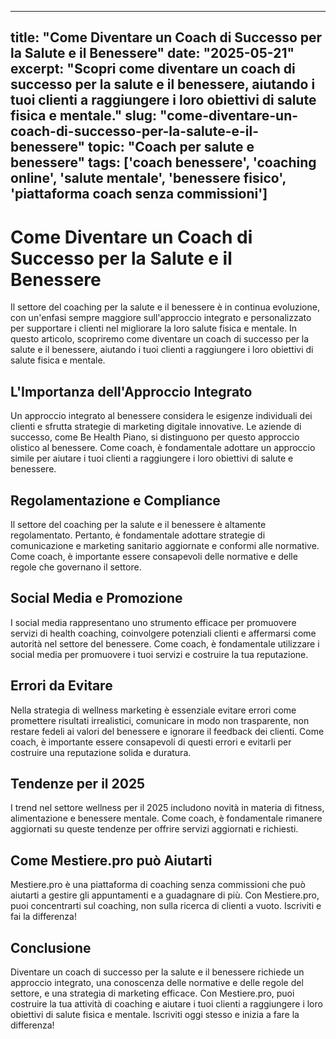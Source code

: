 
---
title: "Come Diventare un Coach di Successo per la Salute e il Benessere"
date: "2025-05-21"
excerpt: "Scopri come diventare un coach di successo per la salute e il benessere, aiutando i tuoi clienti a raggiungere i loro obiettivi di salute fisica e mentale."
slug: "come-diventare-un-coach-di-successo-per-la-salute-e-il-benessere"
topic: "Coach per salute e benessere"
tags: ['coach benessere', 'coaching online', 'salute mentale', 'benessere fisico', 'piattaforma coach senza commissioni']
---

# Come Diventare un Coach di Successo per la Salute e il Benessere

Il settore del coaching per la salute e il benessere è in continua evoluzione, con un'enfasi sempre maggiore sull'approccio integrato e personalizzato per supportare i clienti nel migliorare la loro salute fisica e mentale. In questo articolo, scopriremo come diventare un coach di successo per la salute e il benessere, aiutando i tuoi clienti a raggiungere i loro obiettivi di salute fisica e mentale.

## L'Importanza dell'Approccio Integrato

Un approccio integrato al benessere considera le esigenze individuali dei clienti e sfrutta strategie di marketing digitale innovative. Le aziende di successo, come Be Health Piano, si distinguono per questo approccio olistico al benessere. Come coach, è fondamentale adottare un approccio simile per aiutare i tuoi clienti a raggiungere i loro obiettivi di salute e benessere.

## Regolamentazione e Compliance

Il settore del coaching per la salute e il benessere è altamente regolamentato. Pertanto, è fondamentale adottare strategie di comunicazione e marketing sanitario aggiornate e conformi alle normative. Come coach, è importante essere consapevoli delle normative e delle regole che governano il settore.

## Social Media e Promozione

I social media rappresentano uno strumento efficace per promuovere servizi di health coaching, coinvolgere potenziali clienti e affermarsi come autorità nel settore del benessere. Come coach, è fondamentale utilizzare i social media per promuovere i tuoi servizi e costruire la tua reputazione.

## Errori da Evitare

Nella strategia di wellness marketing è essenziale evitare errori come promettere risultati irrealistici, comunicare in modo non trasparente, non restare fedeli ai valori del benessere e ignorare il feedback dei clienti. Come coach, è importante essere consapevoli di questi errori e evitarli per costruire una reputazione solida e duratura.

## Tendenze per il 2025

I trend nel settore wellness per il 2025 includono novità in materia di fitness, alimentazione e benessere mentale. Come coach, è fondamentale rimanere aggiornati su queste tendenze per offrire servizi aggiornati e richiesti.

## Come Mestiere.pro può Aiutarti

Mestiere.pro è una piattaforma di coaching senza commissioni che può aiutarti a gestire gli appuntamenti e a guadagnare di più. Con Mestiere.pro, puoi concentrarti sul coaching, non sulla ricerca di clienti a vuoto. Iscriviti e fai la differenza!

## Conclusione

Diventare un coach di successo per la salute e il benessere richiede un approccio integrato, una conoscenza delle normative e delle regole del settore, e una strategia di marketing efficace. Con Mestiere.pro, puoi costruire la tua attività di coaching e aiutare i tuoi clienti a raggiungere i loro obiettivi di salute fisica e mentale. Iscriviti oggi stesso e inizia a fare la differenza!
